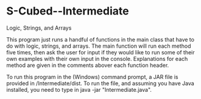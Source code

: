 S-Cubed--Intermediate
=====================

Logic, Strings, and Arrays

This program just runs a handful of functions in the main class that have to do with logic, strings, and arrays. The main function will run each method five times, then ask the user for input if they would like to run some of their own examples with their own input in the console. Explanations for each method are given in the comments abover each function header.

To run this program in the (Windows) command prompt, a JAR file is provided in /Intermediate/dist. To run the file, and assuming you have Java installed, you need to type in java -jar "Intermediate.java".
